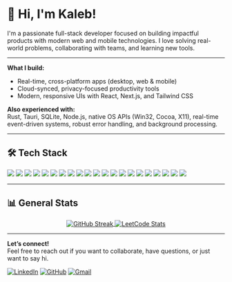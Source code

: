 # 👋 Hi, I'm Kaleb!

I'm a passionate full-stack developer focused on building impactful products with modern web and mobile technologies. I love solving real-world problems, collaborating with teams, and learning new tools.

---

**What I build:**  
- Real-time, cross-platform apps (desktop, web & mobile)
- Cloud-synced, privacy-focused productivity tools
- Modern, responsive UIs with React, Next.js, and Tailwind CSS

**Also experienced with:**  
Rust, Tauri, SQLite, Node.js, native OS APIs (Win32, Cocoa, X11), real-time event-driven systems, robust error handling, and background processing.

---

## 🛠️ Tech Stack

![](https://img.shields.io/badge/Code-Python-informational?style=flat&logo=python&logoColor=white&color=3776AB)
![](https://img.shields.io/badge/Code-JavaScript-informational?style=flat&logo=javascript&logoColor=black&color=F7DF1E)
![](https://img.shields.io/badge/Code-TypeScript-informational?style=flat&logo=typescript&logoColor=white&color=3178C6)
![](https://img.shields.io/badge/Code-React-informational?style=flat&logo=react&logoColor=20232A&color=61DAFB)
![](https://img.shields.io/badge/Code-React_Native-informational?style=flat&logo=react&logoColor=61DAFB&color=20232A)
![](https://img.shields.io/badge/Code-Next.js-informational?style=flat&logo=next.js&logoColor=white&color=000000)
![](https://img.shields.io/badge/Code-Redux-informational?style=flat&logo=redux&logoColor=white&color=764ABC)
![](https://img.shields.io/badge/Code-Zustand-informational?style=flat&logo=zustand&logoColor=black&color=FFB300)
![](https://img.shields.io/badge/Code-TailwindCSS-informational?style=flat&logo=tailwind-css&logoColor=white&color=06B6D4)
![](https://img.shields.io/badge/Code-Firebase-informational?style=flat&logo=firebase&logoColor=white&color=FFCA28)
![](https://img.shields.io/badge/Code-Supabase-informational?style=flat&logo=supabase&logoColor=white&color=3ECF8E)
![](https://img.shields.io/badge/Code-Google_Cloud-informational?style=flat&logo=google-cloud&logoColor=white&color=4285F4)
![](https://img.shields.io/badge/Code-FastAPI-informational?style=flat&logo=fastapi&logoColor=white&color=009688)
![](https://img.shields.io/badge/Code-Vercel-informational?style=flat&logo=vercel&logoColor=white&color=000000)
![](https://img.shields.io/badge/Code-Git-informational?style=flat&logo=git&logoColor=white&color=F05032)
![](https://img.shields.io/badge/Code-Docker-informational?style=flat&logo=docker&logoColor=white&color=2496ED)
![](https://img.shields.io/badge/Code-Rust-informational?style=flat&logo=rust&logoColor=white&color=DEA584)
![](https://img.shields.io/badge/Framework-Tauri-informational?style=flat&logo=tauri&logoColor=white&color=FFC131)
![](https://img.shields.io/badge/Database-SQLite-informational?style=flat&logo=sqlite&logoColor=white&color=003B57)
![](https://img.shields.io/badge/Build-Node.js-informational?style=flat&logo=nodedotjs&logoColor=white&color=339933)
![](https://img.shields.io/badge/Platform-Windows%20%7C%20macOS%20%7C%20Linux-informational?style=flat&logo=windows&logoColor=white&color=0078D6)

---

## 📊 General Stats

<div align="center">
  <a href="https://github.com/mk1316">
    <img align="center" src="https://streak-stats.demolab.com/?user=mk1316&theme=dark&hide_border=true&date_format=M%20j%5B%2C%20Y%5D" alt="GitHub Streak" />
  </a>
  <a href="https://leetcode.com/mk1316">
    <img align="center" src="https://leetcard.jacoblin.cool/mk1316?theme=dark&hide_avatar=true&hide_rank=true&hide_title=true" alt="LeetCode Stats" />
  </a>
</div>

---

**Let’s connect!**  
Feel free to reach out if you want to collaborate, have questions, or just want to say hi.

[![LinkedIn](https://img.shields.io/badge/LinkedIn-0077B5?style=for-the-badge&logo=linkedin&logoColor=white)](https://www.linkedin.com/in/kalebft)
[![GitHub](https://img.shields.io/badge/GitHub-181717?style=for-the-badge&logo=github&logoColor=white)](https://github.com/mk1316)
[![Gmail](https://img.shields.io/badge/Email-D14836?style=for-the-badge&logo=gmail&logoColor=white)](mailto:tsegkaleb@gmail.com)
